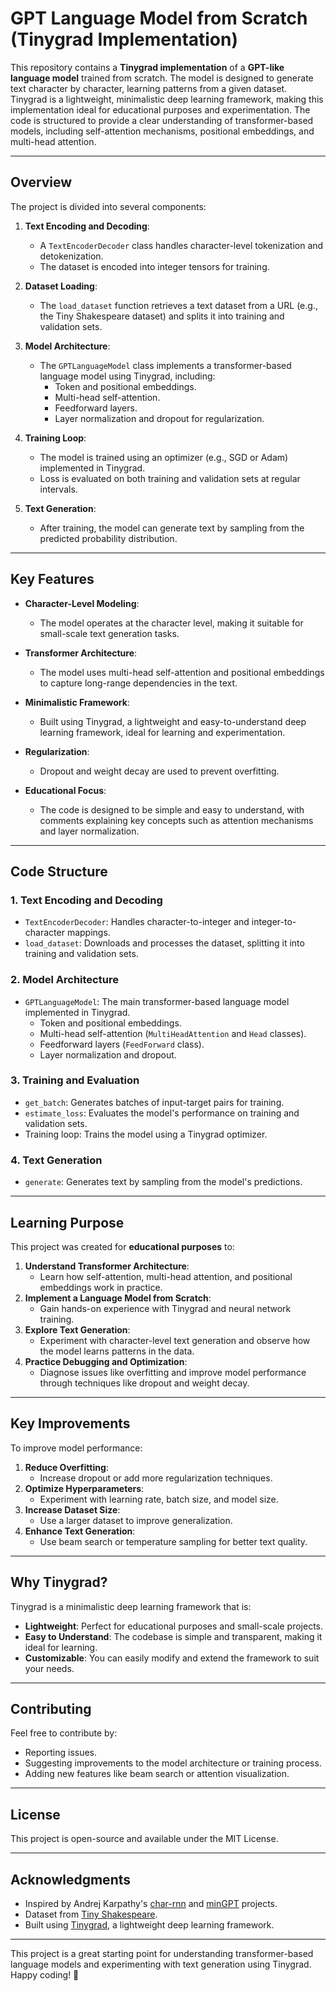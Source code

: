 # GPT Language Model from Scratch (Tinygrad Implementation)

This repository contains a **Tinygrad implementation** of a **GPT-like language model** trained from scratch. The model is designed to generate text character by character, learning patterns from a given dataset. Tinygrad is a lightweight, minimalistic deep learning framework, making this implementation ideal for educational purposes and experimentation. The code is structured to provide a clear understanding of transformer-based models, including self-attention mechanisms, positional embeddings, and multi-head attention.

---

## **Overview**

The project is divided into several components:

1. **Text Encoding and Decoding**:
   - A `TextEncoderDecoder` class handles character-level tokenization and detokenization.
   - The dataset is encoded into integer tensors for training.

2. **Dataset Loading**:
   - The `load_dataset` function retrieves a text dataset from a URL (e.g., the Tiny Shakespeare dataset) and splits it into training and validation sets.

3. **Model Architecture**:
   - The `GPTLanguageModel` class implements a transformer-based language model using Tinygrad, including:
     - Token and positional embeddings.
     - Multi-head self-attention.
     - Feedforward layers.
     - Layer normalization and dropout for regularization.

4. **Training Loop**:
   - The model is trained using an optimizer (e.g., SGD or Adam) implemented in Tinygrad.
   - Loss is evaluated on both training and validation sets at regular intervals.

5. **Text Generation**:
   - After training, the model can generate text by sampling from the predicted probability distribution.

---

## **Key Features**

- **Character-Level Modeling**:
  - The model operates at the character level, making it suitable for small-scale text generation tasks.

- **Transformer Architecture**:
  - The model uses multi-head self-attention and positional embeddings to capture long-range dependencies in the text.

- **Minimalistic Framework**:
  - Built using Tinygrad, a lightweight and easy-to-understand deep learning framework, ideal for learning and experimentation.

- **Regularization**:
  - Dropout and weight decay are used to prevent overfitting.

- **Educational Focus**:
  - The code is designed to be simple and easy to understand, with comments explaining key concepts such as attention mechanisms and layer normalization.

---

## **Code Structure**

### **1. Text Encoding and Decoding**
- `TextEncoderDecoder`: Handles character-to-integer and integer-to-character mappings.
- `load_dataset`: Downloads and processes the dataset, splitting it into training and validation sets.

### **2. Model Architecture**
- `GPTLanguageModel`: The main transformer-based language model implemented in Tinygrad.
  - Token and positional embeddings.
  - Multi-head self-attention (`MultiHeadAttention` and `Head` classes).
  - Feedforward layers (`FeedForward` class).
  - Layer normalization and dropout.

### **3. Training and Evaluation**
- `get_batch`: Generates batches of input-target pairs for training.
- `estimate_loss`: Evaluates the model's performance on training and validation sets.
- Training loop: Trains the model using a Tinygrad optimizer.

### **4. Text Generation**
- `generate`: Generates text by sampling from the model's predictions.

---

## **Learning Purpose**

This project was created for **educational purposes** to:
1. **Understand Transformer Architecture**:
   - Learn how self-attention, multi-head attention, and positional embeddings work in practice.
2. **Implement a Language Model from Scratch**:
   - Gain hands-on experience with Tinygrad and neural network training.
3. **Explore Text Generation**:
   - Experiment with character-level text generation and observe how the model learns patterns in the data.
4. **Practice Debugging and Optimization**:
   - Diagnose issues like overfitting and improve model performance through techniques like dropout and weight decay.

---

## **Key Improvements**

To improve model performance:
1. **Reduce Overfitting**:
   - Increase dropout or add more regularization techniques.
2. **Optimize Hyperparameters**:
   - Experiment with learning rate, batch size, and model size.
3. **Increase Dataset Size**:
   - Use a larger dataset to improve generalization.
4. **Enhance Text Generation**:
   - Use beam search or temperature sampling for better text quality.

---

## **Why Tinygrad?**

Tinygrad is a minimalistic deep learning framework that is:
- **Lightweight**: Perfect for educational purposes and small-scale projects.
- **Easy to Understand**: The codebase is simple and transparent, making it ideal for learning.
- **Customizable**: You can easily modify and extend the framework to suit your needs.

---

## **Contributing**

Feel free to contribute by:
- Reporting issues.
- Suggesting improvements to the model architecture or training process.
- Adding new features like beam search or attention visualization.

---

## **License**

This project is open-source and available under the MIT License.

---

## **Acknowledgments**

- Inspired by Andrej Karpathy's [char-rnn](https://github.com/karpathy/char-rnn) and [minGPT](https://github.com/karpathy/minGPT) projects.
- Dataset from [Tiny Shakespeare](https://raw.githubusercontent.com/karpathy/char-rnn/master/data/tinyshakespeare/input.txt).
- Built using [Tinygrad](https://github.com/tinygrad/tinygrad), a lightweight deep learning framework.

---

This project is a great starting point for understanding transformer-based language models and experimenting with text generation using Tinygrad. Happy coding! 🚀